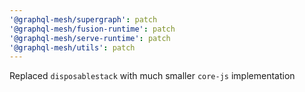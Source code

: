 ```yaml
---
'@graphql-mesh/supergraph': patch
'@graphql-mesh/fusion-runtime': patch
'@graphql-mesh/serve-runtime': patch
'@graphql-mesh/utils': patch
---
```


Replaced `disposablestack` with much smaller `core-js` implementation
